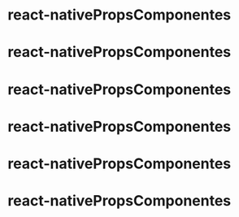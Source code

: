 # react-nativePropsComponentes
# react-nativePropsComponentes
# react-nativePropsComponentes
# react-nativePropsComponentes
# react-nativePropsComponentes
# react-nativePropsComponentes
